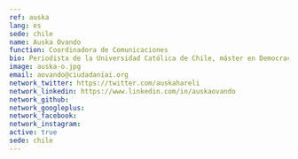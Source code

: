 ```yaml
---
ref: auska
lang: es
sede: chile
name: Auska Ovando
function: Coordinadora de Comunicaciones
bio: Periodista de la Universidad Católica de Chile, máster en Democracia y Política Comparada de la University College London, y máster en Sociología de la University of Cambridge.
image: auska-o.jpg
email: aovando@ciudadaniai.org
network_twitter: https://twitter.com/auskahareli
network_linkedin: https://www.linkedin.com/in/auskaovando
network_github:
network_googleplus:
network_facebook:
network_instagram:
active: true
sede: chile
---
```

